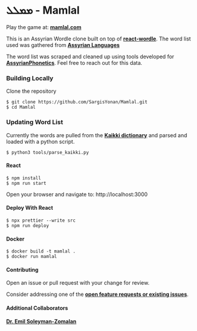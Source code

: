 # ܡܡܠܠ - Mamlal

Play the game at: [**mamlal.com**](https://www.mamlal.com)

This is an Assyrian Wordle clone built on top of [**react-wordle**](https://github.com/cwackerfuss/react-wordle). The word list used was gathered from [**Assyrian Languages**](https://www.assyrianlanguages.org)

The word list was scraped and cleaned up using tools developed for [**AssyrianPhonetics**](https://github.com/AssyrianPhonetics/AssyrianPhonetics.github.io). Feel free to reach out for this data.

### Building Locally

Clone the repository

```
$ git clone https://github.com/SargisYonan/Mamlal.git
$ cd Mamlal
```

### Updating Word List

Currently the words are pulled from the [**Kaikki dictionary**](https://kaikki.org/dictionary/Assyrian%20Neo-Aramaic/index.html) and parsed and loaded with a python script. 

```
$ python3 tools/parse_kaikki.py
```

#### React

```
$ npm install
$ npm run start
```

Open your browser and navigate to: http://localhost:3000

#### Deploy With React
```
$ npx prettier --write src
$ npm run deploy
```

#### Docker

```
$ docker build -t mamlal .
$ docker run mamlal
```

#### Contributing

Open an issue or pull request with your change for review.

Consider addressing one of the [**open feature requests or existing issues**](https://github.com/SargisYonan/Mamlal/issues).

#### Additional Collaborators

[**Dr. Emil Soleyman-Zomalan**](https://github.com/esoleyman)
